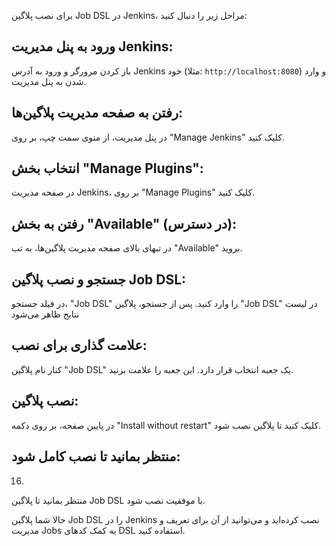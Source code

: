 برای نصب پلاگین Job DSL در Jenkins، مراحل زیر را دنبال کنید:

## ورود به پنل مدیریت Jenkins:

باز کردن مرورگر و ورود به آدرس Jenkins خود (مثلا: `http://localhost:8080`) و وارد شدن به پنل مدیریت.

## رفتن به صفحه مدیریت پلاگین‌ها:

در پنل مدیریت، از منوی سمت چپ، بر روی "Manage Jenkins" کلیک کنید.

## انتخاب بخش "Manage Plugins":

در صفحه مدیریت Jenkins، بر روی "Manage Plugins" کلیک کنید.

## رفتن به بخش "Available" (در دسترس):

در تبهای بالای صفحه مدیریت پلاگین‌ها، به تب "Available" بروید.


## جستجو و نصب پلاگین Job DSL:

در فیلد جستجو، "Job DSL" را وارد کنید. پس از جستجو، پلاگین "Job DSL" در لیست نتایج ظاهر می‌شود

## علامت گذاری برای نصب:

کنار نام پلاگین "Job DSL" یک جعبه انتخاب قرار دارد. این جعبه را علامت بزنید.

## نصب پلاگین:

در پایین صفحه، بر روی دکمه "Install without restart" کلیک کنید تا پلاگین نصب شود.

## منتظر بمانید تا نصب کامل شود:
16. 
منتظر بمانید تا پلاگین Job DSL با موفقیت نصب شود.

حالا شما پلاگین Job DSL را در Jenkins نصب کرده‌اید و می‌توانید از آن برای تعریف و مدیریت Jobs به کمک کدهای DSL استفاده کنید.
